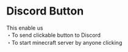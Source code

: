 # Discord Button
This enable us<br>
・To send clickable button to Discord<br>
・To start minecraft server by anyone clicking<br>
